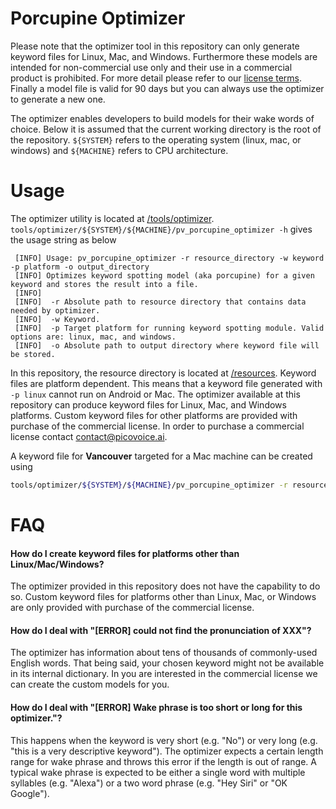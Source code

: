 # Porcupine Optimizer

Please note that the optimizer tool in this repository can only generate keyword files for Linux, Mac, and Windows. 
Furthermore these models are intended for non-commercial use only and their use in a commercial product is prohibited.
For more detail please refer to our [license terms](https://github.com/Picovoice/Porcupine#license). Finally a model file is
valid for 90 days but you can always use the optimizer to generate a new one.

The optimizer enables developers to build models for their wake words of choice. Below it is assumed that the current 
working directory is the root of the repository. ```${SYSTEM}``` refers to the operating system (linux, mac, or windows) and
```${MACHINE}``` refers to CPU architecture.

# Usage

The optimizer utility is located at [/tools/optimizer](/tools/optimizer).
```tools/optimizer/${SYSTEM}/${MACHINE}/pv_porcupine_optimizer -h``` gives the usage string as below

```
 [INFO] Usage: pv_porcupine_optimizer -r resource_directory -w keyword -p platform -o output_directory
 [INFO] Optimizes keyword spotting model (aka porcupine) for a given keyword and stores the result into a file.
 [INFO] 
 [INFO]  -r Absolute path to resource directory that contains data needed by optimizer.
 [INFO]  -w Keyword.
 [INFO]  -p Target platform for running keyword spotting module. Valid options are: linux, mac, and windows.
 [INFO]  -o Absolute path to output directory where keyword file will be stored.
```

In this repository, the resource directory is located at [/resources](/resources). Keyword files are
platform dependent. This means that a keyword file generated with ```-p linux``` cannot run on Android or Mac. The
optimizer available at this repository can produce keyword files for Linux, Mac, and Windows platforms. Custom keyword files for other
platforms are provided with purchase of the commercial license. In order to purchase a commercial license contact contact@picovoice.ai.

A keyword file for **Vancouver** targeted for a Mac machine can be created using

```bash
tools/optimizer/${SYSTEM}/${MACHINE}/pv_porcupine_optimizer -r resources -w "vancouver" -p mac -o ~/
```

# FAQ

#### How do I create keyword files for platforms other than Linux/Mac/Windows?

The optimizer provided in this repository does not have the capability to do so. Custom keyword files for 
platforms other than Linux, Mac, or Windows are only provided with purchase of the commercial license.

#### How do I deal with "[ERROR] could not find the pronunciation of XXX"?

The optimizer has information about tens of thousands of commonly-used English words. That being said, your chosen
keyword might not be available in its internal dictionary. In you are interested in the commercial license we can create
the custom models for you.


#### How do I deal with "[ERROR] Wake phrase is too short or long for this optimizer."?

This happens when the keyword is very short (e.g. "No") or very long (e.g. "this is a very descriptive keyword"). The 
optimizer expects a certain length range for wake phrase and throws this error if the length is out of range. A typical 
wake phrase is expected to be either a single word with multiple syllables (e.g. "Alexa") or a two word phrase 
(e.g. "Hey Siri" or "OK Google").

